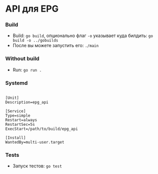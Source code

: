 # API для EPG

### Build

- Build: `go build`, опционально флаг `-o` указывает куда билдить: `go build -o ../gobuilds`
- После вы можете запустить его: `./main`

### Without build

- Run: `go run .`

### Systemd

```

[Unit]
Description=epg_api

[Service]
Type=simple
Restart=always
RestartSec=5s
ExecStart=/path/to/build/epg_api

[Install]
WantedBy=multi-user.target

```

### Tests

- Запуск тестов: `go test`

